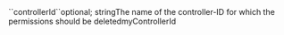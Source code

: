 <tr><td>``controllerId``</td><td>optional; string</td><td>The name of the controller-ID for which the permissions should be deleted</td><td>myControllerId</td><td></td></tr>
